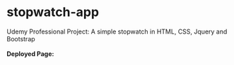 # stopwatch-app
Udemy Professional Project: A simple stopwatch in HTML, CSS, Jquery and Bootstrap
<br/><br/>
**Deployed Page:** 

